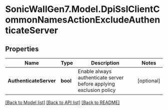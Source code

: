 # SonicWallGen7.Model.DpiSslClientCommonNamesActionExcludeAuthenticateServer

## Properties

Name | Type | Description | Notes
------------ | ------------- | ------------- | -------------
**AuthenticateServer** | **bool** | Enable always authenticate server before applying exclusion policy | [optional] 

[[Back to Model list]](../README.md#documentation-for-models) [[Back to API list]](../README.md#documentation-for-api-endpoints) [[Back to README]](../README.md)

